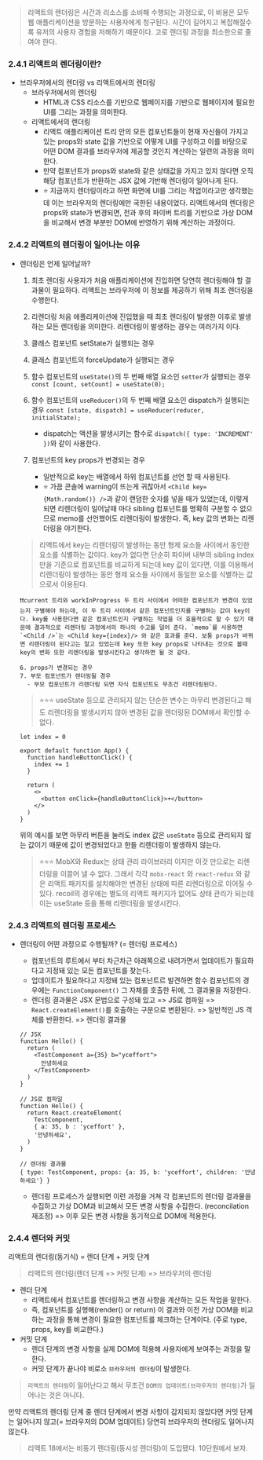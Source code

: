 > 리액트의 렌더링은 시간과 리소스를 소비해 수행되는 과정으로, 이 비용은 모두 웹 애플리케이션을 방문하는 사용자에게 청구된다. 시간이 길어지고 복잡해질수록 유저의 사용자 경험을 저해하기 때문이다. 고로 렌더링 과정을 최소한으로 줄여야 한다.

### 2.4.1 리액트의 렌더링이란?

- 브라우저에서의 렌더링 vs 리액트에서의 렌더링
  - 브라우저에서의 렌더링
    - HTML과 CSS 리소스를 기반으로 웹페이지를 기반으로 웹페이지에 필요한 UI를 그리는 과정을 의미한다.
  - 리액트에서의 렌더링
    - 리액트 애플리케이션 트리 안의 모든 컴포넌트들이 현재 자신들이 가지고 있는 props와 state 값을 기반으로 어떻게 UI를 구성하고 이를 바탕으로 어떤 DOM 결과를 브라우저에 제공할 것인지 계산하는 일련의 과정을 의미한다.
    - 만약 컴포넌트가 props와 state와 같은 상태값을 가지고 있지 않다면 오직 해당 컴포넌트가 반환하는 JSX 값에 기반해 렌더링이 일어나게 된다.
    - ⭐️ 지금까지 렌더링이라고 하면 화면에 UI를 그리는 작업이라고만 생각했는데 이는 브라우저의 렌더링에만 국한된 내용이었다. 리액트에서의 렌더링은 props와 state가 변경되면, 전과 후의 파이버 트리를 기반으로 가상 DOM을 비교해서 변경 부분만 DOM에 반영하기 위해 계산하는 과정이다.

### 2.4.2 리액트의 렌더링이 일어나는 이유

- 렌더링은 언제 일어날까?

  1. 최초 렌더링
     사용자가 처음 애플리케이션에 진입하면 당연히 렌더링해야 할 결과물이 필요하다. 리액트는 브라우저에 이 정보를 제공하기 위해 최조 렌더링을 수행한다.
  2. 리렌더링
     처음 애플리케이션에 진입했을 때 최초 렌더링이 발생한 이후로 발생하는 모든 렌더링을 의미한다. 리렌더링이 발생하는 경우는 여러가지 이다.
  3. 클래스 컴포넌트 setState가 실행되는 경우
  4. 클래스 컴포넌트의 forceUpdate가 실행되는 경우
  5. 함수 컴포넌트의 `useState()`의 두 번째 배열 요소인 `setter`가 실행되는 경우
     `const [count, setCount] = useState(0);`
  6. 함수 컴포넌트의 `useReducer()`의 두 번째 배열 요소인 dispatch가 실행되는 경우
     `const [state, dispatch] = useReducer(reducer, initialState);`

     - dispatch는 액션을 발생시키는 함수로 `dispatch({ type: 'INCREMENT' })`와 같이 사용한다.

  7. 컴포넌트의 key props가 변경되는 경우

     - 일반적으로 key는 배열에서 하위 컴포넌트를 선언 할 때 사용된다.
     - ⭐️ 가끔 콘솔에 warning이 뜨는게 귀찮아서 `<Child key={Math.random()} />`과 같이 랜덤한 숫자를 넣을 때가 있었는데, 이렇게 되면 리렌더링이 일어날때 마다 sibling 컴포넌트를 명확히 구분할 수 없으므로 memo를 선언했어도 리렌더링이 발생한다. 즉, key 값의 변화는 리렌더링을 야기한다.

  > 리액트에서 key는 리렌더링이 발생하는 동안 형제 요소들 사이에서 동인한 요소를 식별하는 값이다. key가 없다면 단순히 파이버 내부의 sibling index만을 기준으로 컴포넌트를 비교하게 되는데 key 값이 있다면, 이를 이용해서 리렌더링이 발생하는 동안 형제 요소들 사이에서 동일한 요소를 식별하는 값으로서 이용된다.

      ❗️❗️current 트리와 workInProgress 두 트리 사이에서 어떠한 컴포넌트가 변경이 있었는지 구별해야 하는데, 이 두 트리 사이에서 같은 컴포넌트인지를 구별하는 값이 key이다. key를 사용한다면 같은 컴포넌트인지 구별하는 작업을 더 효율적으로 할 수 있기 때문에 결과적으로 리렌더링 과정에서의 하나의 수고를 덜어 준다. `memo`를 사용하면 `<Child />`는 <Child key={index}/> 와 같은 효과를 준다. 보통 props가 바뀌면 리렌더링이 된다고는 알고 있었는데 key 또한 key props로 나타내는 것으로 볼때 key의 변화 또한 리렌더링을 발생시킨다고 생각하면 될 것 같다.

      6. props가 변경되는 경우
      7. 부모 컴포넌트가 렌더링될 경우
        - 부모 컴포넌트가 리렌더링 되면 자식 컴포넌트도 무조건 리렌더링된다.

  > ⭐️⭐️⭐️ useState 등으로 관리되지 않는 단순한 변수는 아무리 변경된다고 해도 리렌더링을 발생시키지 않아 변경된 값을 렌더링된 DOM에서 확인할 수 없다.

  ```
  let index = 0

  export default function App() {
    function handleButtonClick() {
      index += 1
    }

    return (
      <>
        <button onClick={handleButtonClick}>+</button>
      </>
    )
  }
  ```

  위의 예시를 보면 아무리 버튼을 눌러도 index 값은 `useState` 등으로 관리되지 않는 값이기 때문에 값이 변경되었다고 한들 리렌더링이 발생하지 않는다.

  > ⭐️⭐️⭐️ MobX와 Redux는 상태 관리 라이브러리 이지만 이것 만으로는 리렌더링을 이끌어 낼 수 없다. 그래서 각각 `mobx-react` 와 `react-redux` 와 같은 리액트 패키지를 설치해야만 변경된 상태에 따른 리렌더링으로 이어질 수 있다. recoil의 경우에는 별도의 리액트 패키지가 없어도 상태 관리가 되는데 이는 useState 등을 통해 리렌더링을 발생시킨다.

### 2.4.3 리액트의 렌더링 프로세스

- 렌더링이 어떤 과정으로 수행될까? (= 렌더링 프로세스)

  - 컴포넌트의 루트에서 부터 차근차근 아래쪽으로 내려가면서 업데이트가 필요하다고 지정돼 있는 모든 컴포넌트를 찾는다.
  - 업데이트가 필요하다고 지정돼 있는 컴포넌트르 발견하면 함수 컴포넌트의 경우에는 `FunctionComponent()` 그 자체를 호출한 뒤에, 그 결과물을 저장한다.
  - 렌더링 결과물은 JSX 문법으로 구성돼 있고 => JS로 컴파일 => `React.createElement()`를 호출하는 구문으로 변환된다. => 일반적인 JS 객체를 반환한다. => 렌더링 결과물

  ```
  // JSX
  function Hello() {
    return (
      <TestComponent a={35} b="yceffort">
        안녕하세요
      </TestComponent>
    )
  }

  // JS로 컴파일
  function Hello() {
    return React.createElement(
      TestComponent,
      { a: 35, b : 'yceffort' },
      '안녕하세요',
    )
  }

  // 렌더링 결과물
  { type: TestComponent, props: {a: 35, b: 'yceffort', children: '안녕하세요'} }
  ```

  - 렌더링 프로세스가 실행되면 이런 과정을 거쳐 각 컴포넌트의 렌더링 결과물을 수집하고 가상 DOM과 비교해서 모든 변경 사항을 수집한다. (reconcilation 재조정) => 이후 모든 변경 사항을 동기적으로 DOM에 적용한다.

### 2.4.4 렌더와 커밋

리액트의 렌더링(동기식) = 렌더 단계 + 커밋 단계

> 리액트의 렌더링(렌더 단계 => 커밋 단계) => 브라우저의 렌더링

- 렌더 단계
  - 리액트에서 컴포넌트를 렌더링하고 변경 사항을 계산하는 모든 작업을 말한다.
  - 즉, 컴포넌트를 실행해(render() or return) 이 결과와 이전 가상 DOM을 비교하는 과정을 통해 변경이 필요한 컴포넌트를 체크하는 단계이다. (주로 type, props, key를 비교한다.)
- 커밋 단계
  - 렌더 단계의 변경 사항을 실제 DOM에 적용해 사용자에게 보여주는 과정을 말한다.
  - 커밋 단계가 끝나야 비로소 `브라우저의 렌더링`이 발생한다.

> `리액트의 렌더링`이 일어난다고 해서 무조건 `DOM의 업데이트(브라우저의 렌더링)`가 일어나는 것은 아니다.

만약 리액트의 렌더링 단계 중 렌더 단계에서 변경 사항이 감지되지 않았다면 커밋 단계는 일어나지 않고(= 브라우저의 DOM 업데이트) 당연히 브라우저의 렌더링도 일어나지 않는다.

> 리액트 18에서는 비동기 렌더링(동시성 렌더링)이 도입됐다. 10단원에서 보자.
